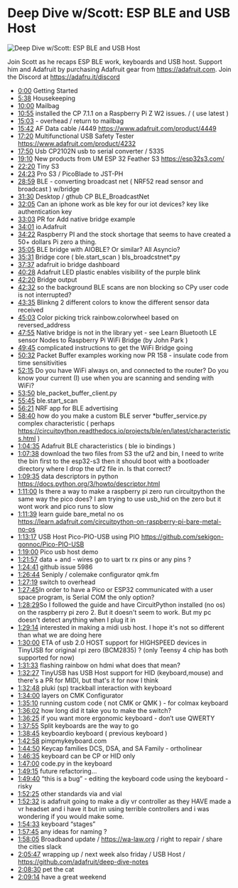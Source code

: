 # Deep Dive w/Scott: ESP BLE and USB Host

![Deep Dive w/Scott: ESP BLE and USB Host](https://i.ytimg.com/vi/jJmAtxn2LKA/sddefault.jpg 'Deep Dive w/Scott: ESP BLE and USB Host')

Join Scott as he recaps ESP BLE work, keyboards and USB host. Support him and Adafruit by purchasing Adafruit gear from https://adafruit.com. Join the Discord at https://adafru.it/discord

- [0:00](https://www.youtube.com/watch?v=jJmAtxn2LKA&t=0) Getting Started
- [5:38](https://www.youtube.com/watch?v=jJmAtxn2LKA&t=338) Housekeeping
- [10:00](https://www.youtube.com/watch?v=jJmAtxn2LKA&t=600) Mailbag
- [10:55](https://www.youtube.com/watch?v=jJmAtxn2LKA&t=655) installed the CP 7.1.1 on a Raspberry Pi Z W2 issues. / ( use latest )
- [15:03](https://www.youtube.com/watch?v=jJmAtxn2LKA&t=903) - overhead / return to mailbag
- [15:42](https://www.youtube.com/watch?v=jJmAtxn2LKA&t=942) AF Data cable /4449 https://www.adafruit.com/product/4449
- [17:20](https://www.youtube.com/watch?v=jJmAtxn2LKA&t=1040) Multifunctional USB Safety Tester https://www.adafruit.com/product/4232
- [17:50](https://www.youtube.com/watch?v=jJmAtxn2LKA&t=1070) Usb CP2102N usb to serial converter / 5335
- [19:10](https://www.youtube.com/watch?v=jJmAtxn2LKA&t=1150) New products from UM ESP 32 Feather S3 https://esp32s3.com/
- [22:20](https://www.youtube.com/watch?v=jJmAtxn2LKA&t=1340) Tiny S3 
- [24:23](https://www.youtube.com/watch?v=jJmAtxn2LKA&t=1463) Pro S3 / PicoBlade to JST-PH
- [28:59](https://www.youtube.com/watch?v=jJmAtxn2LKA&t=1739) BLE - converting broadcast net ( NRF52 read sensor and broadcast ) w/bridge
- [31:30](https://www.youtube.com/watch?v=jJmAtxn2LKA&t=1890) Desktop / gthub CP BLE_BroadcastNet
- [32:05](https://www.youtube.com/watch?v=jJmAtxn2LKA&t=1925) Can an iphone work as ble key for our iot devices? key like authentication key
- [33:03](https://www.youtube.com/watch?v=jJmAtxn2LKA&t=1983) PR for Add native bridge example 
- [34:01](https://www.youtube.com/watch?v=jJmAtxn2LKA&t=2041) io.Adafruit 
- [34:22](https://www.youtube.com/watch?v=jJmAtxn2LKA&t=2062) Raspberry PI and the stock shortage that seems to have created a 50+ dollars Pi zero a thing.
- [35:05](https://www.youtube.com/watch?v=jJmAtxn2LKA&t=2105) BLE bridge with AIOBLE? Or similar? All Asyncio?
- [35:31](https://www.youtube.com/watch?v=jJmAtxn2LKA&t=2131) Bridge core ( ble.start_scan ) bls_broadcstnet*.py
- [37:37](https://www.youtube.com/watch?v=jJmAtxn2LKA&t=2257) adafruit io bridge dashboard 
- [40:28](https://www.youtube.com/watch?v=jJmAtxn2LKA&t=2428) Adafruit LED plastic enables visibility of the purple blink
- [42:20](https://www.youtube.com/watch?v=jJmAtxn2LKA&t=2540) Bridge output
- [42:32](https://www.youtube.com/watch?v=jJmAtxn2LKA&t=2552) so the background BLE scans are non blocking so CPy user code is not interrupted?
- [43:35](https://www.youtube.com/watch?v=jJmAtxn2LKA&t=2615) Blinkng 2 different colors to know the different sensor data received
- [45:03](https://www.youtube.com/watch?v=jJmAtxn2LKA&t=2703) Color picking trick rainbow.colorwheel based on reversed_address
- [47:55](https://www.youtube.com/watch?v=jJmAtxn2LKA&t=2875) Native bridge is not in the library yet - see Learn Bluetooth LE sensor Nodes to Raspberry Pi WiFi Bridge (by John Park )
- [49:45](https://www.youtube.com/watch?v=jJmAtxn2LKA&t=2985) complicated instructions to get the WiFi Bridge going
- [50:32](https://www.youtube.com/watch?v=jJmAtxn2LKA&t=3032) Packet Buffer examples working now  PR 158 - insulate code from time sensitivities
- [52:15](https://www.youtube.com/watch?v=jJmAtxn2LKA&t=3135) Do you have WiFi always on, and connected to the router? Do you know your current (I) use when you are scanning and sending with WiFi?
- [53:50](https://www.youtube.com/watch?v=jJmAtxn2LKA&t=3230) ble_packet_buffer_client.py 
- [55:45](https://www.youtube.com/watch?v=jJmAtxn2LKA&t=3345) ble.start_scan
- [56:21](https://www.youtube.com/watch?v=jJmAtxn2LKA&t=3381) NRF app for BLE advertising
- [58:40](https://www.youtube.com/watch?v=jJmAtxn2LKA&t=3520) how do you make a custom BLE server *buffer_service.py complex characteristic ( perhaps https://circuitpython.readthedocs.io/projects/ble/en/latest/characteristics.html )
- [1:04:35](https://www.youtube.com/watch?v=jJmAtxn2LKA&t=3875) Adafruit BLE characteristics ( ble io bindings )
- [1:07:38](https://www.youtube.com/watch?v=jJmAtxn2LKA&t=4058) download the two files from S3 the uf2 and bin, I need to write the bin first to the esp32-s3 then it should boot with a bootloader directory where I drop the uf2 file in. Is that correct?
- [1:09:35](https://www.youtube.com/watch?v=jJmAtxn2LKA&t=4175) data descriptors in python https://docs.python.org/3/howto/descriptor.html
- [1:11:00](https://www.youtube.com/watch?v=jJmAtxn2LKA&t=4260) Is there a way to make a raspberry pi zero run circuitpython the same way the pico does? I am trying to use usb_hid on the zero but it wont work and pico runs to slow
- [1:11:39](https://www.youtube.com/watch?v=jJmAtxn2LKA&t=4299) learn guide bare_metal no os https://learn.adafruit.com/circuitpython-on-raspberry-pi-bare-metal-no-os
- [1:13:17](https://www.youtube.com/watch?v=jJmAtxn2LKA&t=4397) USB Host  Pico-PIO-USB using PIO https://github.com/sekigon-gonnoc/Pico-PIO-USB
- [1:19:00](https://www.youtube.com/watch?v=jJmAtxn2LKA&t=4740) Pico usb host  demo
- [1:21:57](https://www.youtube.com/watch?v=jJmAtxn2LKA&t=4917) data + and - wires go to uart tx rx pins or any pins ?
- [1:24:41](https://www.youtube.com/watch?v=jJmAtxn2LKA&t=5081) github issue 5986 
- [1:26:44](https://www.youtube.com/watch?v=jJmAtxn2LKA&t=5204) Seniply / colemake configurator   qmk.fm
- [1:27:19](https://www.youtube.com/watch?v=jJmAtxn2LKA&t=5239) switch to overhead
- [1:27:45](https://www.youtube.com/watch?v=jJmAtxn2LKA&t=5265) ​In order to have a Pico or ESP32 communicated with a user space program, is Serial COM the only option?
- [1:28:29](https://www.youtube.com/watch?v=jJmAtxn2LKA&t=5309) ​So I followed the guide and have CircuitPython installed (no os) on the raspberry pi zero 2. But it doesn't seem to work. But my pc doesn't detect anything when I plug it in
- [1:29:14](https://www.youtube.com/watch?v=jJmAtxn2LKA&t=5354)  interested in making a midi usb host. I hope it's not so different than what we are doing here
- [1:30:00](https://www.youtube.com/watch?v=jJmAtxn2LKA&t=5400) ETA of usb 2.0 HOST support for HIGHSPEED devices in TinyUSB for original rpi zero (BCM2835) ? (only Teensy 4 chip has both supported for now)
- [1:31:33](https://www.youtube.com/watch?v=jJmAtxn2LKA&t=5493) flashing rainbow on hdmi what does that mean?
- [1:32:27](https://www.youtube.com/watch?v=jJmAtxn2LKA&t=5547) TinyUSB has USB Host support for HID (keyboard,mouse) and there's a PR for MIDI, but that's it for now I think
- [1:32:48](https://www.youtube.com/watch?v=jJmAtxn2LKA&t=5568) pluki (sp) trackball interaction with keyboard
- [1:34:00](https://www.youtube.com/watch?v=jJmAtxn2LKA&t=5640) layers on CMK Configurator
- [1:35:10](https://www.youtube.com/watch?v=jJmAtxn2LKA&t=5710) running custom code ( not CMK or QMK ) - for colmax keyboard
- [1:36:02](https://www.youtube.com/watch?v=jJmAtxn2LKA&t=5762) how long did it take you to make the switch?
- [1:36:25](https://www.youtube.com/watch?v=jJmAtxn2LKA&t=5785) if you want more ergonomic keyboard - don’t use QWERTY
- [1:37:55](https://www.youtube.com/watch?v=jJmAtxn2LKA&t=5875) Split keyboards are the way to go
- [1:38:45](https://www.youtube.com/watch?v=jJmAtxn2LKA&t=5925) keyboardio keyboard ( previous keyboard )
- [1:42:58](https://www.youtube.com/watch?v=jJmAtxn2LKA&t=6178) pimpmykeyboard.com 
- [1:44:50](https://www.youtube.com/watch?v=jJmAtxn2LKA&t=6290) Keycap families DCS, DSA, and SA Family - ortholinear
- [1:46:35](https://www.youtube.com/watch?v=jJmAtxn2LKA&t=6395) keyboard can be CP or HID only
- [1:47:00](https://www.youtube.com/watch?v=jJmAtxn2LKA&t=6420) code.py in the keyboard 
- [1:49:15](https://www.youtube.com/watch?v=jJmAtxn2LKA&t=6555) future refactoring…
- [1:49:40](https://www.youtube.com/watch?v=jJmAtxn2LKA&t=6580) “this is a bug” - editing the keyboard code using the keyboard - risky
- [1:52:25](https://www.youtube.com/watch?v=jJmAtxn2LKA&t=6745) other standards via and vial 
- [1:52:32](https://www.youtube.com/watch?v=jJmAtxn2LKA&t=6752)  is adafruit going to make a diy vr controller as they HAVE made a vr headset and i have it but im using terrible controllers and i was wondering if you would make some.
- [1:54:33](https://www.youtube.com/watch?v=jJmAtxn2LKA&t=6873) keyboard “stages” 
- [1:57:45](https://www.youtube.com/watch?v=jJmAtxn2LKA&t=7065) any ideas for naming ?
- [1:58:05](https://www.youtube.com/watch?v=jJmAtxn2LKA&t=7085) Broadband update / https://wa-law.org / right to repair / share the cities slack
- [2:05:47](https://www.youtube.com/watch?v=jJmAtxn2LKA&t=7547) wrapping up / next week also friday / USB Host / https://github.com/adafruit/deep-dive-notes
- [2:08:30](https://www.youtube.com/watch?v=jJmAtxn2LKA&t=7710) pet the cat
- [2:09:14](https://www.youtube.com/watch?v=jJmAtxn2LKA&t=7754) have a great weekend
